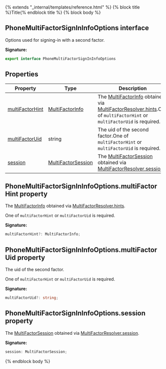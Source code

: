 {% extends "_internal/templates/reference.html" %}
{% block title %}Title{% endblock title %}
{% block body %}

## PhoneMultiFactorSignInInfoOptions interface

Options used for signing-in with a second factor.

<b>Signature:</b>

```typescript
export interface PhoneMultiFactorSignInInfoOptions 
```

## Properties

|  Property | Type | Description |
|  --- | --- | --- |
|  [multiFactorHint](./auth-types.phonemultifactorsignininfooptions.md#phonemultifactorsignininfooptionsmultifactorhint_property) | [MultiFactorInfo](./auth-types.multifactorinfo.md#multifactorinfo_interface) | The [MultiFactorInfo](./auth-types.multifactorinfo.md#multifactorinfo_interface) obtained via [MultiFactorResolver.hints](./auth-types.multifactorresolver.md#multifactorresolverhints_property)<!-- -->.<!-- -->One of <code>multiFactorHint</code> or <code>multiFactorUid</code> is required. |
|  [multiFactorUid](./auth-types.phonemultifactorsignininfooptions.md#phonemultifactorsignininfooptionsmultifactoruid_property) | string | The uid of the second factor.<!-- -->One of <code>multiFactorHint</code> or <code>multiFactorUid</code> is required. |
|  [session](./auth-types.phonemultifactorsignininfooptions.md#phonemultifactorsignininfooptionssession_property) | [MultiFactorSession](./auth-types.multifactorsession.md#multifactorsession_interface) | The [MultiFactorSession](./auth-types.multifactorsession.md#multifactorsession_interface) obtained via [MultiFactorResolver.session](./auth-types.multifactorresolver.md#multifactorresolversession_property)<!-- -->. |

## PhoneMultiFactorSignInInfoOptions.multiFactorHint property

The [MultiFactorInfo](./auth-types.multifactorinfo.md#multifactorinfo_interface) obtained via [MultiFactorResolver.hints](./auth-types.multifactorresolver.md#multifactorresolverhints_property)<!-- -->.

One of `multiFactorHint` or `multiFactorUid` is required.

<b>Signature:</b>

```typescript
multiFactorHint?: MultiFactorInfo;
```

## PhoneMultiFactorSignInInfoOptions.multiFactorUid property

The uid of the second factor.

One of `multiFactorHint` or `multiFactorUid` is required.

<b>Signature:</b>

```typescript
multiFactorUid?: string;
```

## PhoneMultiFactorSignInInfoOptions.session property

The [MultiFactorSession](./auth-types.multifactorsession.md#multifactorsession_interface) obtained via [MultiFactorResolver.session](./auth-types.multifactorresolver.md#multifactorresolversession_property)<!-- -->.

<b>Signature:</b>

```typescript
session: MultiFactorSession;
```
{% endblock body %}
